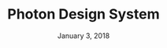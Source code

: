 ---
layout: post
date: January 3, 2018
title: Photon Design System
company: Firefox
link: https://design.firefox.com/photon/
image: images/systems/photon.jpg
description: Photon is the Firefox design language to build modern, intuitive, delightful experiences, for products across all platforms – from mobile to desktop, from TV to the next big thing.

---